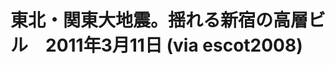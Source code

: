 <!--
id: 3791705080
link: http://tumblr.atmos.org/post/3791705080/2011-3-11-via-escot2008
slug: 2011-3-11-via-escot2008
date: Fri Mar 11 2011 14:16:05 GMT-0800 (PST)
publish: 2011-03-011
tags: 
title: 東北・関東大地震。揺れる新宿の高層ビル　2011年3月11日 (via escot2008)
-->


東北・関東大地震。揺れる新宿の高層ビル　2011年3月11日 (via escot2008)
==============================================



